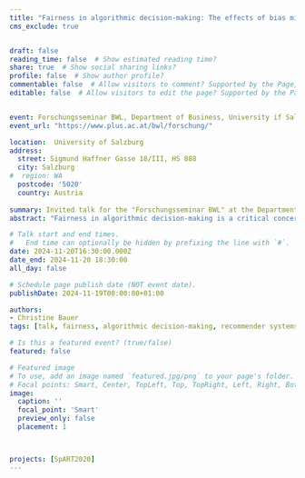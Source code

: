 ```yaml
---
title: "Fairness in algorithmic decision-making: The effects of bias mitigation strategies in music recommender systems"
cms_exclude: true


draft: false
reading_time: false  # Show estimated reading time?
share: true  # Show social sharing links?
profile: false  # Show author profile?
commentable: false  # Allow visitors to comment? Supported by the Page, Post, and Docs content types.
editable: false  # Allow visitors to edit the page? Supported by the Page, Post, and Docs content types.


event: Forschungsseminar BWL, Department of Business, University if Salzburg
event_url: "https://www.plus.ac.at/bwl/forschung/"

location:  University of Salzburg
address:
  street: Sigmund Haffner Gasse 18/III, HS 888
  city: Salzburg
#  region: WA
  postcode: '5020'
  country: Austria
  
summary: Invited talk for the "Forschungsseminar BWL" at the Department of Business at the University of Salzburg.
abstract: "Fairness in algorithmic decision-making is a critical concern across various domains. In this talk, I focus on the music domain, where recommender systems have become indispensable, helping users navigate vast catalogs by suggesting similar artists or the next track to play. While these systems' goal is to recommend the ‘right music to the right person at the right moment’, they often fall short of this ideal, raising questions about fairness and bias. In this talk, I focus on fairness from the perspective of artists, addressing how biases—such as gender bias—manifest in music recommendations and affect artist exposure. I will present research findings on gender bias and explore strategies for their mitigation."

# Talk start and end times.
#   End time can optionally be hidden by prefixing the line with `#`.
date: 2024-11-20T16:30:00.000Z
date_end: 2024-11-20 18:30:00
all_day: false

# Schedule page publish date (NOT event date).
publishDate: 2024-11-19T00:00:00+01:00

authors:
- Christine Bauer
tags: [talk, fairness, algorithmic decision-making, recommender systems, gender bias, music, artists]

# Is this a featured event? (true/false)
featured: false

# Featured image
# To use, add an image named `featured.jpg/png` to your page's folder.
# Focal points: Smart, Center, TopLeft, Top, TopRight, Left, Right, BottomLeft, Bottom, BottomRight.
image:
  caption: ''
  focal_point: 'Smart'
  preview_only: false
  placement: 1



projects: [SpART2020]
---
```

